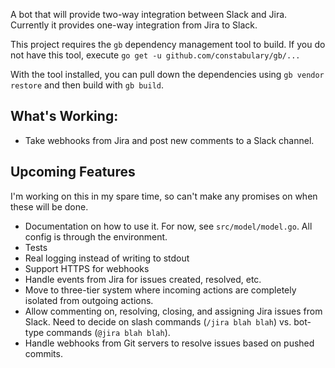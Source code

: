A bot that will provide two-way integration between Slack and Jira. Currently it provides one-way integration from Jira to Slack. 

This project requires the `gb` dependency management tool to build.
If you do not have this tool, execute `go get -u github.com/constabulary/gb/...`

With the tool installed, you can pull down the dependencies using
`gb vendor restore` and then build with `gb build`.

## What's Working:

* Take webhooks from Jira and post new comments to a Slack channel.

## Upcoming Features

I'm working on this in my spare time, so can't make any promises on when these will be done.

* Documentation on how to use it. For now, see `src/model/model.go`. All config is through the environment.
* Tests
* Real logging instead of writing to stdout
* Support HTTPS for webhooks
* Handle events from Jira for issues created, resolved, etc.
* Move to three-tier system where incoming actions are completely isolated from outgoing actions.
* Allow commenting on, resolving, closing, and assigning Jira issues from Slack. Need to decide on slash commands (`/jira blah blah`) vs. bot-type commands (`@jira blah blah`).
* Handle webhooks from Git servers to resolve issues based on pushed commits.

